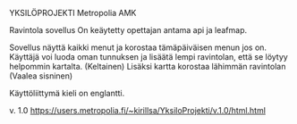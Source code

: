 YKSILÖPROJEKTI
Metropolia AMK

Ravintola sovellus
On keäytetty opettajan antama api ja leafmap. 

Sovellus näyttä kaikki menut ja korostaa tämäpäiväisen menun jos on. 
Käyttäjä voi luoda oman tunnuksen ja lisäätä lempi ravintolan, että se löytyy helpommin kartalta. (Keltainen) 
Lisäksi kartta korostaa lähimmän ravintolan (Vaalea sisninen)

Käyttöliittymä kieli on englantti. 

v. 1.0 https://users.metropolia.fi/~kirillsa/YksiloProjekti/v.1.0/html.html

